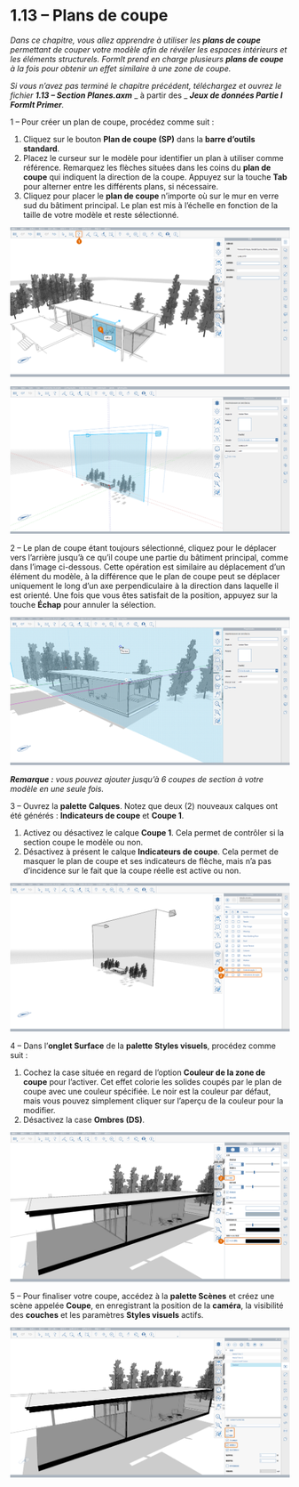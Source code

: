 # 1.13 – Plans de coupe

_Dans ce chapitre, vous allez apprendre à utiliser les_ _**plans de coupe**_ _permettant de couper votre modèle afin de révéler les espaces intérieurs et les éléments structurels. FormIt prend en charge plusieurs_ _**plans de coupe**_ _à la fois pour obtenir un effet similaire à une zone de coupe._

_Si vous n’avez pas terminé le chapitre précédent, téléchargez et ouvrez le fichier_ _**1.13 – Section Planes.axm**_ _ à partir des _ _**Jeux de données Partie I FormIt Primer**._

1 – Pour créer un plan de coupe, procédez comme suit :

1. Cliquez sur le bouton **Plan de coupe (SP)** dans la **barre d’outils standard**.
2. Placez le curseur sur le modèle pour identifier un plan à utiliser comme référence. Remarquez les flèches situées dans les coins du **plan de coupe** qui indiquent la direction de la coupe. Appuyez sur la touche **Tab** pour alterner entre les différents plans, si nécessaire.
3. Cliquez pour placer le **plan de coupe** n’importe où sur le mur en verre sud du bâtiment principal. Le plan est mis à l’échelle en fonction de la taille de votre modèle et reste sélectionné.

![Aperçu du plan de coupe lorsque vous passez le curseur sur le mur en verre.](<../../.gitbook/assets/0 (6).png>)

![Plan de coupe mis à l’échelle après avoir été placé.](<../../.gitbook/assets/1 (19) (1).png>)

2 – Le plan de coupe étant toujours sélectionné, cliquez pour le déplacer vers l’arrière jusqu’à ce qu’il coupe une partie du bâtiment principal, comme dans l’image ci-dessous. Cette opération est similaire au déplacement d’un élément du modèle, à la différence que le plan de coupe peut se déplacer uniquement le long d’un axe perpendiculaire à la direction dans laquelle il est orienté. Une fois que vous êtes satisfait de la position, appuyez sur la touche **Échap** pour annuler la sélection.

![](<../../.gitbook/assets/2 (11) (1).png>)

_**Remarque :**_ _vous pouvez ajouter jusqu’à 6 coupes de section à votre modèle en une seule fois._

3 – Ouvrez la **palette** **Calques**. Notez que deux (2) nouveaux calques ont été générés : **Indicateurs de coupe** et **Coupe 1**.

1. Activez ou désactivez le calque **Coupe 1**. Cela permet de contrôler si la section coupe le modèle ou non.
2. Désactivez à présent le calque **Indicateurs de coupe**. Cela permet de masquer le plan de coupe et ses indicateurs de flèche, mais n’a pas d’incidence sur le fait que la coupe réelle est active ou non.

![](<../../.gitbook/assets/3 (6) (1).png>)

4 – Dans l’**onglet Surface** de la **palette** **Styles visuels**, procédez comme suit :

1. Cochez la case située en regard de l’option **Couleur de la zone de coupe** pour l’activer. Cet effet colorie les solides coupés par le plan de coupe avec une couleur spécifiée. Le noir est la couleur par défaut, mais vous pouvez simplement cliquer sur l’aperçu de la couleur pour la modifier.
2. Désactivez la case **Ombres (DS)**.

![](../../.gitbook/assets/poche.png)

5 – Pour finaliser votre coupe, accédez à la **palette Scènes** et créez une scène appelée **Coupe**, en enregistrant la position de la **caméra**, la visibilité des **couches** et les paramètres **Styles visuels** actifs.

![](<../../.gitbook/assets/5 (7).png>)
